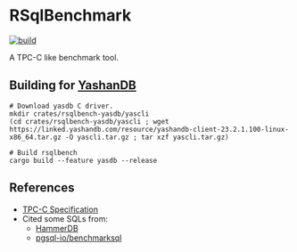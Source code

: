 # RSqlBenchmark

[![build](https://github.com/SalHe/rsqlbench/actions/workflows/ci.yaml/badge.svg)](https://github.com/SalHe/rsqlbench/actions/workflows/ci.yaml)

A TPC-C like benchmark tool.

## Building for [YashanDB](https://yashandb.com/)

```shell
# Download yasdb C driver.
mkdir crates/rsqlbench-yasdb/yascli
(cd crates/rsqlbench-yasdb/yascli ; wget https://linked.yashandb.com/resource/yashandb-client-23.2.1.100-linux-x86_64.tar.gz -O yascli.tar.gz ; tar xzf yascli.tar.gz)
```

```shell
# Build rsqlbench
cargo build --feature yasdb --release
```

## References

- [TPC-C Specification](https://www.tpc.org/TPC_Documents_Current_Versions/pdf/tpc-c_v5.11.0.pdf)
- Cited some SQLs from:
    - [HammerDB](https://github.com/TPC-Council/HammerDB)
    - [pgsql-io/benchmarksql](https://github.com/pgsql-io/benchmarksql)
